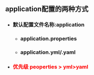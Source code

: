 ## application配置的两种方式

- ### 默认配置文件名称:application

  - ### application.properties

  - ### application.yml/.yaml

- ### <font color='red'>优先级 peoperties > yml>yaml</font>

